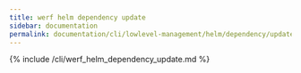 ```yaml
---
title: werf helm dependency update
sidebar: documentation
permalink: documentation/cli/lowlevel-management/helm/dependency/update.html
---
```


{% include /cli/werf_helm_dependency_update.md %}
